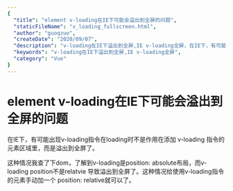 ```yaml
---
{
  "title": "element v-loading在IE下可能会溢出到全屏的问题",
  "staticFileName": "v_loading_fullscreen.html",
  "author": "guoqzuo",
  "createDate": "2020/09/07",
  "description": "v-loading在IE下溢出到全屏,IE v-loading全屏，在IE下，有可能出现v-loading指令在loading时不是作用在添加 v-loading 指令的元素区域里，而是溢出到全屏了。这种情况我查了下dom，了解到v-loading是position: absolute布局，而v-loading position不是relatvie 导致溢出到全屏了。这种情况给使用v-loading指令的元素手动加一个 position: relative就可以了。",
  "keywords": "v-loading在IE下溢出到全屏,IE v-loading全屏",
  "category": "Vue"
}
---
```

# element v-loading在IE下可能会溢出到全屏的问题

在IE下，有可能出现v-loading指令在loading时不是作用在添加 v-loading 指令的元素区域里，而是溢出到全屏了。

这种情况我查了下dom，了解到v-loading是position: absolute布局，而v-loading position不是relatvie 导致溢出到全屏了。这种情况给使用v-loading指令的元素手动加一个 position: relative就可以了。


